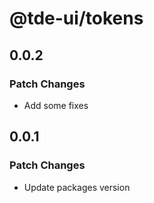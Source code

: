 # @tde-ui/tokens

## 0.0.2

### Patch Changes

- Add some fixes

## 0.0.1

### Patch Changes

- Update packages version
